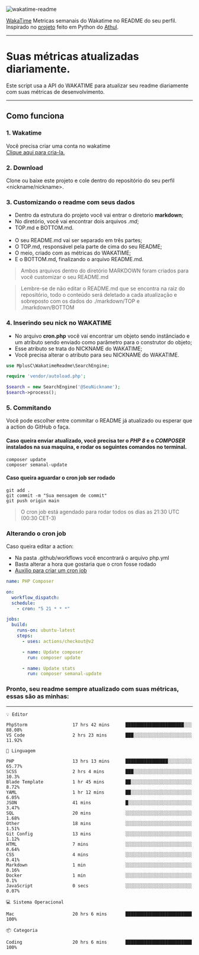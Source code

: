 ![wakatime-readme](https://socialify.git.ci/bymatheus/wakatime-readme/image?description=1&descriptionEditable=M%C3%A9tricas%20semanais%20do%20Wakatime%20no%20seu%20README%20de%20perfil.&font=KoHo&forks=1&language=1&owner=1&pattern=Signal&stargazers=1&theme=Dark)

[WakaTime](https://wakatime.com) Metricas semanais do Wakatime no README do seu perfil. <br>
Inspirado no [projeto](https://github.com/athul/waka-readme) feito em Python do [Athul](https://github.com/athul).
___

# Suas métricas atualizadas diariamente.
Este script usa a API do WAKATIME para atualizar seu readme diariamente com suas métricas de desenvolvimento.

___

## Como funciona

### 1. Wakatime
Você precisa criar uma conta no wakatime <br>
[Clique aqui para cria-la.](https://wakatime.com) 

### 2. Download
Clone ou baixe este projeto e cole dentro do repositório do seu perfil <nickname/nickname>.

### 3. Customizando o readme com seus dados
- Dentro da estrutura do projeto você vai entrar o diretorio **markdown**;  
- No diretório, você vai encontrar dois arquivos *.md*;
- TOP.md e BOTTOM.md.
<br><br>
- O seu README.md vai ser separado em três partes; 
- O TOP.md, responsável pela parte de cima do seu README;
- O meio, criado com as métricas do WAKATIME;
- E o BOTTOM.md, finalizando o arquivo README.md.<br>

> Ambos arquivos dentro do diretório MARKDOWN foram criados para você customizar o seu README.md

> Lembre-se de não editar o README.md que se encontra na raiz do repositório, todo o conteúdo será deletado a cada atualização e sobreposto com os dados do ./markdown/TOP e ./markdown/BOTTOM

### 4. Inserindo seu nick no WAKATIME
- No arquivo **cron.php** você vai encontrar um objeto sendo instânciado e um atributo sendo enviado como parâmetro para o construtor do objeto;
- Esse atributo se trata do NICKNAME do WAKATIME;
- Você precisa alterar o atributo para seu NICKNAME do WAKATIME.

```php
use MplusC\WakatimeReadme\SearchEngine;

require 'vendor/autoload.php';

$search = new SearchEngine('@SeuNickname');
$search->process();
```

### 5. Commitando
Você pode escolher entre commitar o README já atualizado ou esperar que a action do GitHub o faça. <br>

#### Caso queira enviar atualizado, você precisa ter o *PHP 8* e o *COMPOSER* instalados na sua maquina, e rodar os seguintes comandos no terminal.
```composer
composer update
composer semanal-update 
```

#### Caso queira aguardar o cron job ser rodado 
```git 
git add .
git commit -m "Sua mensagem de commit"
git push origin main
```

>O cron job está agendado para rodar todos os dias as 21:30 UTC (00:30 CET-3) 

### Alterando o cron job
Caso queira editar a action:

- Na pasta .github/workflows você encontrará o arquivo php.yml
- Basta alterar a hora que gostaria que o cron fosse rodado
- [Auxilio para criar um cron job](https://crontab.guru)

```yml
name: PHP Composer

on:
  workflow_dispatch:
  schedule:
    - cron: "5 21 * * *"

jobs:
  build:
    runs-on: ubuntu-latest
    steps:
      - uses: actions/checkout@v2

      - name: Update composer
        run: composer update

      - name: Update stats
        run: composer semanal-update
```

### Pronto, seu readme sempre atualizado com suas métricas, essas são as minhas:

___
```text
💡 Editor

PhpStorm                 17 hrs 42 mins      ██████████████████████░░░     88.08%
VS Code                  2 hrs 23 mins       ███░░░░░░░░░░░░░░░░░░░░░░     11.92%
```
```text
💬 Linguagem

PHP                      13 hrs 13 mins      ████████████████░░░░░░░░░     65.77%
SCSS                     2 hrs 4 mins        ███░░░░░░░░░░░░░░░░░░░░░░      10.3%
Blade Template           1 hr 45 mins        ██░░░░░░░░░░░░░░░░░░░░░░░      8.72%
YAML                     1 hr 12 mins        ██░░░░░░░░░░░░░░░░░░░░░░░      6.05%
JSON                     41 mins             █░░░░░░░░░░░░░░░░░░░░░░░░      3.47%
SQL                      20 mins             ░░░░░░░░░░░░░░░░░░░░░░░░░      1.68%
Other                    18 mins             ░░░░░░░░░░░░░░░░░░░░░░░░░      1.51%
Git Config               13 mins             ░░░░░░░░░░░░░░░░░░░░░░░░░      1.12%
HTML                     7 mins              ░░░░░░░░░░░░░░░░░░░░░░░░░      0.64%
CSS                      4 mins              ░░░░░░░░░░░░░░░░░░░░░░░░░      0.41%
Markdown                 1 min               ░░░░░░░░░░░░░░░░░░░░░░░░░      0.16%
Docker                   1 min               ░░░░░░░░░░░░░░░░░░░░░░░░░       0.1%
JavaScript               0 secs              ░░░░░░░░░░░░░░░░░░░░░░░░░      0.07%
```
```text
💻 Sistema Operacional

Mac                      20 hrs 6 mins       █████████████████████████       100%
```
```text
📦 Categoria

Coding                   20 hrs 6 mins       █████████████████████████       100%
```
